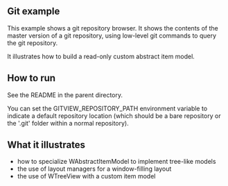 Git example
-----------

This example shows a git repository browser. It shows the contents of
the master version of a git repository, using low-level git commands
to query the git repository.

It illustrates how to build a read-only custom abstract item model.

How to run
----------

See the README in the parent directory.

You can set the GITVIEW_REPOSITORY_PATH environment variable to indicate
a default repository location (which should be a bare repository or the
'.git' folder within a normal repository).

What it illustrates
-------------------

- how to specialize WAbstractItemModel to implement tree-like models
- the use of layout managers for a window-filling layout
- the use of WTreeView with a custom item model
